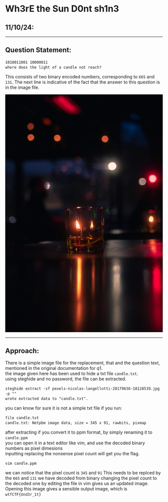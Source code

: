 # Wh3rE the Sun D0nt sh1n3
## 11/10/24:

---
## Question Statement:
```
1010011001 10000011
where does the light of a candle not reach?
```
This consists of two binary encoded numbers, corresponding to ``665`` and ``131``.
The next line is indicative of the fact that the answer to this question is in the image file.

![Candle Image](./pexels-nicolas-langellotti-28179636-18128539.jpg)

---
## Approach:

There is a simple image file for the replacement, that and the question text, mentioned in the original documentation for q1.<br>
the image given here has been used to hide a txt file ``candle.txt``.<br>
using steghide and no password, the file can be extracted.<br>
```
steghide extract -sf pexels-nicolas-langellotti-28179636-18128539.jpg -p ""
wrote extracted data to "candle.txt".
```
you can know for sure it is not a simple txt file if you run:
```
file candle.txt
candle.txt: Netpbm image data, size = 345 x 91, rawbits, pixmap
```
after extracting if you convert it to ppm format, by simply renaming it to ``candle.ppm``<br>
you can open it in a text editor like vim, and use the decoded binary numbers as pixel dimesions<br>
inputting replacing the nonsense pixel count will get you the flag.<br>

```
vim candle.ppm
```
we can notice that the pixel count is ``345`` and ``91``
This needs to be replced by the ``665`` and ``131`` we have decoded from binary
changing the pixel count to the decoded one by editing the file in vim gives us an updated image.
Opening this image gives a sensible output image, which is ``wtfCTF{Und3r_1t}``
